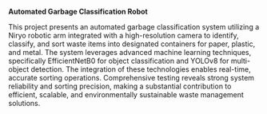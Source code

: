 **Automated Garbage Classification Robot**

This project presents an automated garbage classification system utilizing a Niryo robotic arm integrated with a high-resolution camera to identify, classify, and sort waste items into designated containers for paper, plastic, and metal. The system leverages advanced machine learning techniques, specifically EfficientNetB0 for object classification and YOLOv8 for multi-object detection. The integration of these technologies enables real-time, accurate sorting operations. Comprehensive testing reveals strong system reliability and sorting precision, making a substantial contribution to efficient, scalable, and environmentally sustainable waste management solutions.
